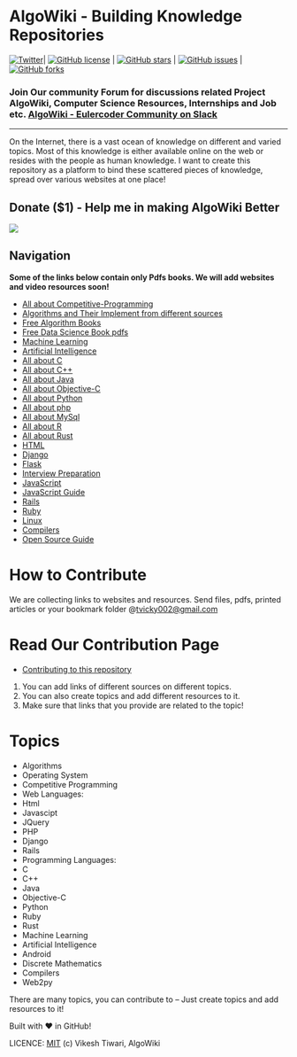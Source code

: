 AlgoWiki - Building Knowledge Repositories
============================================
[![Twitter](https://img.shields.io/twitter/url/https/github.com/vicky002/AlgoWiki.svg?style=social)](https://twitter.com/intent/tweet?text=Wow,%20Check%20AlgoWiki%20-%20CS%20all%20resources%20at%20one%20place!%20by%20@vikesh002%20on%20Github:&url=https://github.com/vicky002/AlgoWiki/)| [![GitHub license](https://img.shields.io/badge/license-MIT-blue.svg)](LICENSE)  | [![GitHub stars](https://img.shields.io/github/stars/vicky002/AlgoWiki.svg)](https://github.com/vicky002/AlgoWiki/stargazers) | [![GitHub issues](https://img.shields.io/github/issues/vicky002/AlgoWiki.svg)](https://github.com/vicky002/AlgoWiki/issues) | [![GitHub forks](https://img.shields.io/github/forks/vicky002/AlgoWiki.svg)](https://github.com/vicky002/AlgoWiki/network) 

### Join Our community Forum for discussions related Project AlgoWiki, Computer Science Resources, Internships and Job etc. [AlgoWiki - Eulercoder Community on Slack](https://publicslack.com/slacks/eulercodercommunity/invites/new)

---

On the Internet, there is a vast ocean of knowledge on different and varied topics. Most of this knowledge is either available online on the web or resides with the people as human knowledge. I want to create this repository as a platform to bind these scattered pieces of knowledge, spread over various websites at one place! 

## Donate ($1) - Help me in making AlgoWiki Better
[<img src="https://www.paypalobjects.com/webstatic/mktg/logo/AM_mc_vs_dc_ae.jpg">](https://www.paypal.me/vikeshtiwari/1)


## Navigation

**Some of the links below contain only Pdfs books. We will add websites and video resources soon!**

* [All about Competitive-Programming](Competitive-Programming/Competitive-Programming.md)
* [Algorithms and Their Implement from different sources](Algorithms/Sources.md)
* [Free Algorithm Books](Free-Books/Algorithms-Data_Structures.md)
* [Free Data Science Book pdfs](Free-Books/Data%20Science.md)
* [Machine Learning](Machine-Learning/Sources.md)
* [Artificial Intelligence](Artifical_Intelligence/resources.md)
* [All about C](C/sources.md)
* [All about C++](C_plus_plus/resources.md)
* [All about Java](java/Java_Resources.md)
* [All about Objective-C](Objective_C/sources.md)
* [All about Python](python/resources.md)
* [All about php](PHP/php_resources.md)
* [All about MySql](MySql/mysql_resources.md)
* [All about R](R/resources.md)
* [All about Rust](Rust/rust_resources.md)
* [HTML](HTML_CSS/html_resources.md)
* [Django](Django/resources.md)
* [Flask](Flask/flask_resources.md)
* [Interview Preparation](Interviews/resources.md)
* [JavaScript](JAVASCRIPT/resources.md)
* [JavaScript Guide](https://github.com/airbnb/javascript/blob/master/README.md)
* [Rails](Rails/rails_resources.md)
* [Ruby](Ruby/ruby_resources.md)
* [Linux](Linux)
* [Compilers](Compilers/resources.md)
* [Open Source Guide](https://opensource.guide/)

How to Contribute
==================
We are collecting links to websites and resources. Send files, pdfs, printed articles or your bookmark folder @tvicky002@gmail.com 

Read Our Contribution Page
=======================
* [Contributing to this repository](https://github.com/vicky002/Wiki_Knowledge/wiki/Contribution)
1. You can add links of different sources on different topics.
2. You can also create topics and add different resources to it.
3. Make sure that links that you provide are related to the topic!

Topics
======
- Algorithms
- Operating System
- Competitive Programming
- Web Languages:
 -  Html
 -  Javascipt
 -  JQuery
 -  PHP 
 -  Django
 -  Rails
- Programming Languages:
 - C
 - C++
 - Java
 - Objective-C
 - Python
 - Ruby
 - Rust
- Machine Learning
- Artificial Intelligence
- Android
- Discrete Mathematics
- Compilers
- Web2py

There are many topics, you can contribute to – Just create topics and add resources to it!

Built with :heart: in GitHub! 

LICENCE: [MIT](LICENSE) (c) Vikesh Tiwari, AlgoWiki
